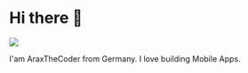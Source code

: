 # Hi there 👋
![](https://komarev.com/ghpvc/?username=AraxTheCoder&color=yellowgreen&style=flat&label=Fame)

I'am AraxTheCoder from Germany.
I love building Mobile Apps.
